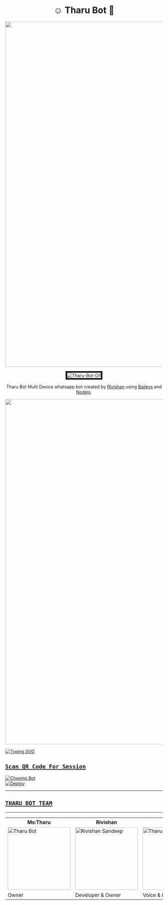<h1 align="center">☺️ Tharu Bot 💞</h1>
<a><img src='https://i.ibb.co/z4jV7nd/Rainbow-Line-Imgur.gif' width=1100 /></a>
<p align="center">
<img src="https://i.ibb.co/3pJvPsW/Tharu-Bot-Gif.gif " alt="Tharu-Bot-Gif" border="5" />
</p>

<p align="center">
Tharu Bot Multi Device whatsapp bot created by <a href="https://github.com/RiviMAX" target="_blank">Rivishan</a> using <a href="https://github.com/adiwajshing/Baileys" target="_blank">Baileys</a> and <a href="https://github.com/nodejs" target="_blank">Nodejs</a>.
</p>

<a><img src='https://i.ibb.co/z4jV7nd/Rainbow-Line-Imgur.gif' width=1100 /></a>

<a href="https://git.io/typing-svg"><img src="https://readme-typing-svg.herokuapp.com?font=Cairo+ExtraLight+275&pause=1000&color=F75BE4&width=435&lines=%F0%9F%94%B0Welcome+to+T%D4%8B%CE%B1%C9%BE%CF%85+B%CF%83%C6%9A%F0%9F%94%B0;%F0%9F%94%B0POWERD+BY%3A++THARU+BOT+TEAM%F0%9F%94%B0;%F0%9F%94%B0Created+By+R%CE%B9%CA%8B%CE%B9%CA%82%D4%8B%CE%B1%C9%B3+%F0%9F%94%B0;%F0%9F%94%B0MS%3A+T%D4%8B%CE%B1%C9%BE%CF%85%F0%9F%94%B0;%E2%98%BA%EF%B8%8F%E0%B6%B8%E0%B6%9C%E0%B7%9A+%E0%B6%B1%E0%B6%B8+%E0%B6%AD%E0%B6%BB%E0%B7%96%F0%9F%92%9E;%E2%98%BA%EF%B8%8F%E0%B6%9A%E0%B7%9C%E0%B7%84%E0%B7%9C%E0%B6%B8%E0%B6%AF+%E0%B6%89%E0%B6%AD%E0%B7%92%E0%B6%B1%E0%B7%8A+%E0%B6%A2%E0%B7%93%E0%B7%80%E0%B7%92%E0%B6%AD%E0%B7%9A%E2%9D%A4%EF%B8%8F" alt="Typing SVG" /></a>


## [`Scan QR Code For Session`](https://github.com/RiviMAX)

[![Cheems Bot](https://repl.it/badge/github/quiec/whatsasena)](https://replit.com/@RIVISHANSANDEE1/Tharu-Bot-Multi-Device-Qr-Code-Genarator?output%20only=1&lite=1#index.js)
<br>
[![Deploy](https://www.herokucdn.com/deploy/button.svg)](https://heroku.com/deploy?template=https://github.com/RiviMAX/Tharu-Bot-MD)

---

## [`THARU BOT TEAM`](https://github.com/RiviMAX)

---

<table>
    <tr>
        <th>Ms:Tharu</th>
        <th>Rivishan</th>
        <th>Tharushi</th>
    </tr>
    <tr>
        <td><a border="2" href="https://github.com/RiviMAX"><img src="https://i.ibb.co/S6K3b9Y/Tharu-Bot-2.jpg " width="200" alt="Tharu Bot"></a></td>
        <td><a border="2" href="https://github.com/RiviMAX"><img src="https://i.ibb.co/CWf55nv/Rivi.jpg " width="200" alt="Rivishan Sandeep"></a></td>
        <td><a border="2" href="https://github.com/RiviMAX"><img src="https://i.ibb.co/Zf22J1r/Besty-54.jpg" width="200" alt="Tharushi"></a></td>
    </tr>
    <tr>
        <td>Owner</td>
        <td>
            Developer & Owner
            <br>
            </td>
        <td>Voice & Idea</td>
    </tr>
</table>
